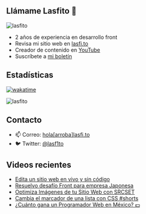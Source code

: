 
## Llámame Lasfito 👋

 
<img src="https://komarev.com/ghpvc/?username=lasfito&label=Profile%20views&color=0e75b6&style=flat" alt="lasfito" /> 

  - 2 años de experiencia en desarrollo front
  - Revisa mi sitio web en [lasfi.to](https://lasfi.to)
  - Creador de contenido en [YouTube](https://www.youtube.com/channel/UCwfeUZwjfNsIFqFURiqkLSw)
  - Suscríbete a <a href="http://s.1-2-3.dev"  target="_blank"> mi boletín </a>
   
## Estadísticas
[![wakatime](https://wakatime.com/badge/user/5f64052e-88c6-4b16-a87a-e9f52142e69a.svg)](https://wakatime.com/@5f64052e-88c6-4b16-a87a-e9f52142e69a)

<img align="center" src="https://github-readme-stats.vercel.app/api/top-langs?username=lasfito&show_icons=true&locale=es&layout=compact&langs_count=4&theme=nord&custom_title=Stack+según+GitHub" alt="lasfito" /> 

## Contacto

- 📫 Correo: <a href='mailto:hola@lasfi.to '> hola[arroba]lasfi.to</a>
- 🐦 Twitter: <a href="https://twitter.com/lasf1to" target="blank"> @lasf1to</a>


## Videos recientes
<!-- BLOG-POST-LIST:START -->
- [Edita un sitio web en vivo y sin código](https://www.youtube.com/watch?v=lZfEj9z0a5g)
- [Resuelvo desafío Front para empresa Japonesa](https://www.youtube.com/watch?v=MB8OwqK4_Do)
- [Optimiza Imágenes de tu Sitio Web con SRCSET](https://www.youtube.com/watch?v=R2-ZWHU2nxU)
- [Cambia el marcador de una lista con CSS #shorts](https://www.youtube.com/watch?v=TqqVvKG82MM)
- [¿Cuánto gana un Programador Web en México? 💵](https://www.youtube.com/watch?v=cuqL_zoXCQU)
<!-- BLOG-POST-LIST:END -->











  
